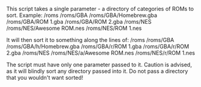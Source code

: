 This script takes a single parameter - a directory of categories of ROMs to sort. Example:
/roms
/roms/GBA
/roms/GBA/Homebrew.gba
/roms/GBA/ROM 1.gba
/roms/GBA/ROM 2.gba
/roms/NES
/roms/NES/Awesome ROM.nes
/roms/NES/ROM 1.nes

It will then sort it to something along the lines of:
/roms
/roms/GBA
/roms/GBA/h/Homebrew.gba
/roms/GBA/r/ROM 1.gba
/roms/GBA/r/ROM 2.gba
/roms/NES
/roms/NES/a/Awesome ROM.nes
/roms/NES/r/ROM 1.nes

The script must have only one parameter passed to it. Caution is advised, as it will blindly sort any
directory passed into it. Do not pass a directory that you wouldn't want sorted!

